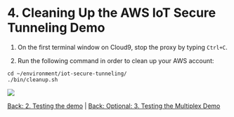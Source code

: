 # 4. Cleaning Up the AWS IoT Secure Tunneling Demo

1. On the first terminal window on Cloud9, stop the proxy by typing `Ctrl+C`.

2. Run the following command in order to clean up your AWS account:

```
cd ~/environment/iot-secure-tunneling/
./bin/cleanup.sh 
```
![](https://github.com/blakewell/iot-secure-tunneling-demo/blob/docs/imgs/cleanup/cleanup.gif)

[Back: 2. Testing the demo](./test.md) | [Back: Optional: 3. Testing the Multiplex Demo](./test-multiplex.md)

